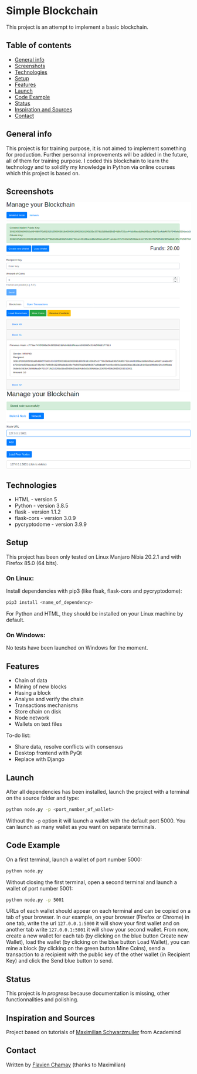 # Simple Blockchain
This project is an attempt to implement a basic blockchain.

## Table of contents
* [General info](#general-info)
* [Screenshots](#screenshots)
* [Technologies](#technologies)
* [Setup](#setup)
* [Features](#features)
* [Launch](#launch)
* [Code Example](#code-example)
* [Status](#status)
* [Inspiration and Sources](#inspiration-and-sources)
* [Contact](#contact)

## General info
This project is for training purpose, it is not aimed to implement something for production.
Further personnal improvements will be added in the future, all of them for training purpose.
I coded this blockchain to learn the technology and to solidify my knowledge in Python via online courses which this project is based on. 

## Screenshots
![FrontEnd wallet & blockchain](./screenshots/screenshotBlockchain1.png)
![FrontEnd network manager](./screenshots/screenshotBlockchain2.png)

## Technologies
* HTML - version 5
* Python - version 3.8.5
* flask - version 1.1.2
* flask-cors - version 3.0.9
* pycryptodome - version 3.9.9

## Setup
This project has been only tested on Linux Manjaro Nibia 20.2.1 and with Firefox 85.0 (64 bits).

### On Linux:
Install dependencies with pip3 (like flsak, flask-cors and pycryptodome):
```bash
pip3 install <name_of_dependency>
```
For Python and HTML, they should be installed on your Linux machine by default.

### On Windows:
No tests have been launched on Windows for the moment.

## Features
* Chain of data
* Mining of new blocks 
* Hasing a block
* Analyse and verify the chain
* Transactions mechanisms
* Store chain on disk
* Node network
* Wallets on text files

To-do list:
* Share data, resolve conflicts with consensus
* Desktop frontend with PyQt
* Replace with Django

## Launch
After all dependencies has been installed, launch the project with a terminal on the source folder and type:
```bash
python node.py -p <port_number_of_wallet>
```
Without the `-p` option it will launch a wallet with the default port 5000.
You can launch as many wallet as you want on separate terminals.

## Code Example
On a first terminal, launch a wallet of port number 5000:
```bash
python node.py
```
Without closing the first terminal, open a second terminal and launch a wallet of port number 5001:
```bash
python node.py -p 5001
```
URLs of each wallet should appear on each terminal and can be copied on a tab of your browser.
In our example, on your browser (Firefox or Chrome) in one tab, write the url `127.0.0.1:5000`
it will show your first wallet and on another tab write `127.0.0.1:5001` it will show your second wallet.
From now, create a new wallet for each tab (by clicking on the blue button Create new Wallet), load the wallet (by clicking on the blue button Load Wallet), you can mine a block (by clicking on the green button Mine Coins), send a transaction to a recipient with the public key of the other wallet (in Recipient Key) and click the Send blue button to send.

## Status
This project is _in progress_ because documentation is missing, other functionnalities and polishing.

## Inspiration and Sources
Project based on tutorials of [Maximilian Schwarzmuller](https://github.com/maxschwarzmueller) from Academind 

## Contact
Written by [Flavien Chamay](flavien.chamay@protonmail.com) (thanks to Maximilian)
